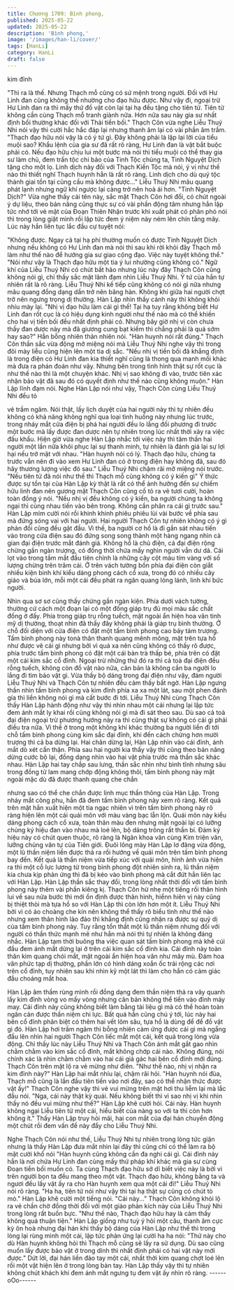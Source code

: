 ```yaml
---
title: Chương 1709: Bình phong,
published: 2025-05-22
updated: 2025-05-22
description: 'Bình phong,'
image: '/images/han-li/cover/'
tags: [HanLi]
category: HanLi
draft: false
---
```


kim đỉnh

"Thì ra là thế. Nhưng Thạch mỗ cũng có sứ mệnh trong người.
Đối với Hư Linh đan cũng không thể nhường cho đạo hữu được.
Như vậy đi, ngoại trừ Hư Linh đan ra thì mấy thứ đồ vật còn lại tại
hạ đều tặng cho tiên tử. Tiên tử không cần cùng Thạch mỗ tranh
giành nữa. Hơn nữa sau này gia sư nhất định bồi thường khác đối
với Thải tiền bối."
Thạch Côn vừa nghe Liễu Thuý Nhi nói vậy thì cười hắc hắc đáp
lại nhưng thanh âm lại có vài phần âm trầm.
"Thạch đạo hữu nói vậy là có ý tứ gì. Đây không phải là lặp lại lời
của tiểu muội sao? Khẩu lệnh của gia sư đã rất rõ ràng, Hư Linh
đan là vật bắt buộc phải có. Nếu đạo hữu chịu lui một bước mà
nói thì tiểu muội có thể thay gia sư làm chủ, đem trấn tộc chi bảo
của Tinh Tộc chúng ta, Tinh Nguyệt Dịch tặng cho một lọ. Linh
dịch này đối với Thạch Kiến Tộc mà nói, ý vị như thế nào thì thiết
nghĩ Thạch huynh hẳn là rất rõ ràng. Linh dịch cho dù quý tộc
thánh giai tồn tại cũng cầu mà không được..."
Liễu Thuý Nhi mâu quang phát lạnh nhưng ngữ khí ngược lại
càng trở nên hoà ái hơn.
"Tinh Nguyệt Dịch?"
Vừa nghe thấy cái tên này, sắc mặt Thạch Côn hơi đổi, có chút
ngoài ý dự liệu, theo bản năng cũng thực sự có vài phần động
tâm nhưng hắn lập tức nhớ tới vẻ mặt của Đoạn Thiên Nhận
trước khi xuất phát có phân phó nói thì trong lòng giật mình rồi lập
tức đem ý niệm này ném lên chín tầng mây. Lúc này hắn liên tục
lắc đầu cự tuyệt nói:

"Không được. Ngay cả tại hạ phi thường muốn có được Tinh
Nguyệt Dịch nhưng nếu không có Hư Linh đan mà nói thì sau khi
rời khỏi đây Thạch mỗ làm như thế nào để hướng gia sư giao
cộng đạo. Việc này tuyệt không thể."
"Nói như vậy là Thạch đạo hữu một tia ý lui nhường cũng không
có."
Ngữ khí của Liễu Thuý Nhi có chút bất hảo nhưng lúc này đây
Thạch Côn cũng không nói gì, chỉ thấy sắc mặt lãnh đạm nhìn
Liễu Thuý Nhi. Ý tứ của hắn tự nhiên rất là rõ ràng.
Liễu Thuý Nhi kế tiếp cũng không có nói gì nữa nhưng mâu
quang đồng dạng dần trở nên băng hàn. Không khí giữa hai
người chợt trở nên ngưng trọng dị thường. Hàn Lập nhìn thấy
cảnh này thì không khỏi nhíu mày lại.
"Nhị vị đạo hữu làm cái gì thế! Tại hạ tuy rằng không biết Hư Linh
đan rốt cục là có hiệu dụng kinh người như thế nào mà có thể
khiến cho hai vị tiền bối đều nhất định phải có. Nhưng bây giờ nhị
vị còn chưa thấy đan dược này mà đã giương cung bạt kiếm thì
chẳng phải là quá sớm hay sao?"
Hắn bỗng nhiên thản nhiên nói.
"Hàn huynh nói rất đúng."
Thạch Côn thần sắc vừa động mở miệng nói mà Liễu Thuý Nhi
nghe vậy thì trong đôi mày liễu cũng hiện lên một tia dị sắc.
"Nếu nhị vị tiền bối đã khẳng định là trong điện có Hư Linh đan kia
thiết nghĩ cũng là thong qua manh mối khác mà đưa ra phán đoán
như vậy. Nhưng bên trong tình hình thật sự rốt cục là như thế nào
thì là một chuyện khác. Nhị vị sao không đi vào, trước tiên xác
nhận bảo vật đã sau đó có quyết định như thế nào cũng không
muộn."
Hàn Lập lĩnh đạm nói.
Nghe Hàn Lập nói như vậy, Thạch Côn cùng Liễu Thuý Nhi đều tỏ

vẻ trầm ngâm. Nói thật, lấy lịch duyệt của hai người này thì tự
nhiên đều không có khả năng không nghĩ qua loại tình huống này
nhưng lúc trước, trong nháy mắt cửa điện bị phá hai người đều lo
lắng đối phương đi trước một bước mà lấy được đan dược nên tự
nhiên trong lúc nhất thời xảy ra việc đấu khẩu. Hiện giờ vừa nghe
Hàn Lập nhắc tới việc này thì tâm thần hai người một lần nữa
khôi phục lại sự thanh minh, tự nhiên là đánh giá lại sự lợi hại nếu
trở mặt với nhau.
"Hàn huynh nói có lý. Thạch đạo hữu, chúng ta trước vẫn nên đi
vào xem Hư Linh đan có ở trong điện hay không đã, sau đó hãy
thương lượng việc đó sau."
Liễu Thuý Nhi chậm rãi mở miệng nói trước.
"Nếu tiên tử đã nói như thế thì Thạch mỗ cũng không có ý kiến gì"
Ý thức được sự tồn tại của Hàn Lập kỳ thật là rất có thể ảnh
hưởng đến sự chiếm hữu linh đan nên gương mặt Thạch Côn
cũng cố tỏ ra vẻ tươi cười, hoàn toàn đồng ý nói.
"Nếu nhị vị đều không có ý kiến, ba người chúng ta không ngại thì
cùng nhau tiến vào bên trong. Không cần phân ra cái gì trước
sau."
Hàn Lập mỉm cười nói rồi khinh khinh phiêu phiêu lùi vài bước về
phía sau mà đứng sóng vai với hai người. Hai người Thạch Côn
tự nhiên không có ý gì phản đối cũng đều gật đầu.
Vì thế, ba người cơ hồ là đi gần sát nhau tiến vào trong cửa điện
sau đó đứng song song thành một hàng ngang nhìn cả gian đại
điện trước mắt đánh giá. Không hổ là chủ điện, cả đại điện rộng
chừng gần ngàn trượng, có đồng thời chứa mấy nghìn người vẫn
dư dả.
Cái lọt vào trong tầm mắt đầu tiên chính là những cây cột màu tím
vàng với số lượng chừng trên trăm cái. Ở trên vách tường bốn
phía đại điện còn giắt nhiều kiện binh khí kiểu dáng phong cách
cổ xưa, trong đó có nhiều cây giáo và búa lớn, mỗi một cái đều
phát ra ngân quang lóng lánh, linh khí bức người.

Nhìn qua sơ sơ cũng thấy chừng gần ngàn kiện. Phía dưới vách
tường, thường cứ cách một đoạn lại có một đống giáp trụ đủ mọi
màu sắc chất đống ở đấy. Phía trong giáp trụ rỗng tuếch, mặt
ngoài ẩn hiện hoa văn tinh mỹ dị thường, thoạt nhìn đã thấy đây
không phải là giáp trụ bình thường.
Ở chỗ đối diện với cửa điện có đặt một tấm bình phong cao bảy
tám trượng. Tấm bình phong này tonà thân thanh quang mênh
mông, mặt trên tựa hồ như được vẽ cái gì nhưng bởi vì quá xa
nên cũng không có thấy rõ được, phía trước tấm bình phong có
đặt một cái bàn trà thấp bé, phía trên có đặt một cái kim sắc cổ
đỉnh.
Ngoại trừ những thứ đó ra thì cả toà đại điện đều rỗng tuếch,
không còn đồ vật nào nữa, căn bản là không cần ba người lo lắng
đi tìm bảo vật gì. Vừa thấy bộ dáng trong đại điện như vậy, đám
người Liễu Thuý Nhi và Thạch Côn tự nhiên đều cảm thấy bất
ngờ.
Hàn Lập ngưng thần nhìn tấm bình phong và kim đỉnh phía xa xa
một lát, sau một phen đánh gía thì liền không nói gì mà cất bước
đi tới. Liễu Thuý Nhi cùng Thạch Côn thấy Hàn Lập hành động
như vậy thì nhìn nhau một cái nhưng lại lập tức đem ánh mắt ly
khai rồi cũng không nói gì mà đi sát theo sau.
Dù sao cả toà đại điện ngoại trừ phương hướng này ra thì cũng
thật sự không có cái gì phải điều tra nữa. Vì thế ở trong một
không khí khác thường ba người liền đi tới chỗ tấm bình phong
cùng kim sắc đại đỉnh, khi đến cách chừng hơn mười trượng thì
cả ba dừng lại.
Hai chân dừng lại, Hàn Lập nhìn vào cái đỉnh, ánh mắt dò xét cẩn
thận. Phía sau hai người kia thấy vậy thì cũng theo bản năng
dừng cước bộ lại, đồng dạng nhìn vào hai vật phía trước mà thần
sắc khác nhau.
Hàn Lập hai tay chắp sau lưng, thần sắc nhìn như bình tĩnh
nhưng sâu trong đồng tử lam mang chớp động không thôi, tấm
bình phong này mặt ngoài mặc dù đã được thanh quang che chắn

nhưng sao có thể che chắn được linh mục thần thông của Hàn
Lập.
Trong nháy mắt công phu, hắn đã đem tấm bình phong này xem
rõ ràng. Kết quả trên mặt hắn xuất hiện một tia ngạc nhiên vì trên
tấm bình phong này rõ ràng hiện lên một cái quái môn với màu
vàng bạc lẫn lộn. Quái môn này kiểu dáng phong cách cổ xưa,
toàn thân màu đen nhưng mặt ngoài lại có lưỡng chủng ký hiệu
đan vào nhau mà loé lên, bộ dáng trông rất thần bí.
Đám ký hiệu này có chút quen thuộc, rõ ràng là Ngân khoa văn
cùng Kim triện văn, lưỡng chủng văn tự của Tiên giới. Đuôi lông
mày Hàn Lập lơ đãng vừa động, một lũ thần niệm liền được thả
ra rồi hướng về quái môn trên tấm bình phong bay đến.
Kết quả là thần niệm vừa tiếp xúc với quái môn, hình ảnh vừa
hiện ra thì một cỗ lực lượng từ trong bình phong đột nhiên sinh ra,
lũ thần niệm kia chưa kịp phản ứng thì đã bị kéo vào bình phong
mà cắt đứt hẳn liên lạc với Hàn Lập. Hàn Lập thần sắc thay đổi,
trong lòng nhất thời đối với tấm bình phong này thêm vài phần
kiêng kị.
Thạch Côn hừ nhẹ một tiếng rồi thân hình lui về sau nửa bước thì
mới ổn định được thân hình, hiểnn hiên vị này cũng bị thiệt thòi
mà tựa hồ so với Hàn Lập thì còn lớn hơn một ít.
Liễu Thuý Nhi bởi vì có áo choàng che kín nên không thể thấy rõ
biểu tình như thế nào nhưng xem thân hình lảo đảo thì khẳng
định cũng nhận ra được sự quỷ dị của tấm bình phong này.
Tuy rằng tổn thất một lũ thần niệm nhưng đối với người có thần
thức mạnh mẽ như hắn mà nói thì tự nhiên là không đáng nhắc.
Hàn Lập tạm thời buông tha việc quan sát tấm bình phong mà
khẽ cúi đầu đem ánh mắt dừng lại ở trên cái kim sắc cổ đỉnh kia.
Cái đỉnh này toàn thân kim quang chói mắt, mặt ngoài ẩn hiện
hoa văn như mây mù. Đám hoa văn phức tạp dị thường, phần lớn
có hình dáng xoắn ốc trải rộng các nơi trên cổ đỉnh, tuy nhiên sau
khi nhìn kỹ một lát thì làm cho hắn có cảm giác đầu choáng mắt
hoa.

Hàn Lập âm thầm rùng mình rồi đồng dạng đem thần niệm thả ra
vây quanh lấy kim đỉnh vòng vo mấy vòng nhưng căn bản không
thể tiến vào đỉnh mảy may. Cái đỉnh này cũng không biết làm
bằng tài liệu gì mà có thể hoàn toàn ngăn cản được thần niệm chi
lực.
Bất quá hắn cũng chú ý tới, lúc này hai bên cổ đỉnh phân biệt có
thêm hai vết lõm sâu, tựa hồ là dùng để để đồ vật gì đó. Hàn Lập
hơi trầm ngâm thì bỗng nhiên cảm ứng được cái gì mà ngẩng đầu
lên nhìn hai người Thạch Côn liếc mắt một cái, kết quả trong lòng
vừa động.
Chỉ thấy lúc này Liễu Thuý Nhi và Thạch Côn ánh mắt gắt gao
nhìn chằm chằm vào kim sắc cổ đỉnh, mắt không chớp cái nào.
Không đúng, nói chính xác là nhìn chằm chằm vào hai cái giá gác
hai bên cổ đỉnh mới đúng. Thạch Côn trên mặt lộ ra vẻ mừng như
điên.
"Như thế nào, nhị vị nhận ra kim đỉnh này?"
Hàn Lập hai mắt nhíu lại, chậm rãi hỏi.
"Hàn huynh nói đùa, Thạch mỗ cũng là lần đầu tiên tiến vào nơi
đây, sao có thể nhận thức được vật ấy!"
Thạch Côn nghe vậy thì vẻ vui mừng trên mặt hơi thu liễm lại mà
lắc đầu nói.
"Nga, cái này thật kỳ quái. Nếu không biết thì vì sao nhị vị khi nhìn
thấy nó đều vui mừng như thế?"
Hàn Lập khẽ cười hỏi.
Cái này. Hàn huynh không ngại Liễu tiên tử một cái, hiểu biết của
nàng so với ta thì còn hơn không ít."
Thấy Hàn Lập truy hỏi mãi, hai con mắt của đại hán chuyển động
một chút rồi đem vấn đề này đẩy cho Liễu Thuý Nhi.

Nghe Thạch Côn nói như thế, Liễu Thuý Nhi tự nhiên trong lòng
tức giận nhưng là thấy Hàn Lập đưa mắt nhìn lại đây thì cũng chỉ
có thể làm ra bộ mặt cười khổ nói
"Hàn huynh cũng không cần đa nghi cái gì. Cái đỉnh này hẳn là
nơi chứa Hư Linh đan cùng mấy thứ pháp khí khác mà gia sư
cùng Đoạn tiền bối muốn có. Ta cùng Thạch đạo hữu sở dĩ biết
việc này là bởi vì trên người bọn ta đều mang theo một vật. Thạch
đạo hữu, không bằng ta và ngươi đều lấy vật ấy ra cho Hàn
huynh xem qua một cái đi!"
Liễu Thuý Nhi nói rõ ràng.
"Ha ha, tiên tử nói như vậy thì tại hạ thật sự cũng có chút tò mò."
Hàn Lập khẽ cười một tiếng nói.
"Cái này..."
Thạch Côn không khỏi lộ ra vẻ chần chờ đồng thời đối với một
giáo phản kích này của Liễu Thuý Nhi trong lòng rất buồn bực.
"Như thế nào, Thạch đạo hữu hay là cảm thấy không quá thuận
tiện."
Hàn Lập giống như tuỳ ý hỏi một câu, thanh âm cực kỳ ôn hoà
nhưng đại hán khi thấy bộ dáng của Hàn Lập như thế thì trong
lòng lại rùng mình một cái, lập tức phản ứng lại cười ha ha nói:
"Thứ này cho dù Hàn huynh không hỏi thì Thạch mỗ cũng sẽ lấy
ra sử dụng. Dù sao cũng muốn lấy được bảo vật ở trong dỉnh thì
nhất định phải có hai vật này mới được."
Dứt lời, đại hán liền đảo tay một cái, nhất thời kim quang chợt loé
lên rồi một vật hiện lên ở trong lòng bàn tay. Hàn Lập thấy vậy thì
tự nhiên không chút khách khí đem ánh mắt ngưng tụ đem vật ấy
nhìn rõ ràng.
------oOo------

